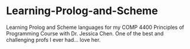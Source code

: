 # Learning-Prolog-and-Scheme
Learning Prolog and Scheme languages for my COMP 4400 Principles of Programming Course with Dr. Jessica Chen. One of the best and challenging profs I ever had... love her. 
